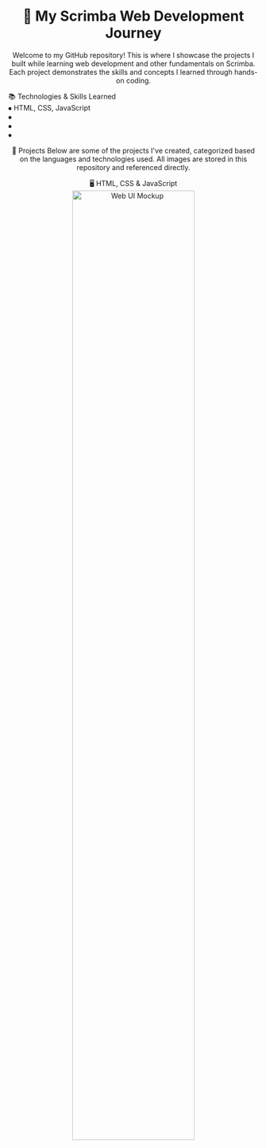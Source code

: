 <h1 align="center">🚀 My Scrimba Web Development Journey</h1>
<p align="center">Welcome to my GitHub repository! This is where I showcase the projects I built while learning web development and other fundamentals on Scrimba. Each project demonstrates the skills and concepts I learned through hands-on coding.</p>

📚 Technologies & Skills Learned <br>
⦁ HTML, CSS, JavaScript <br>
⦁ <br>
⦁ <br>
⦁ <br>

<div align="center">🌟 Projects
Below are some of the projects I've created, categorized based on the languages and technologies used. All images are stored in this repository and referenced directly. 

🖥️ HTML, CSS & JavaScript <br>
<img src="/public/assets/WebAndTablet1.png" alt="Web UI Mockup" width="70%">

</div>

